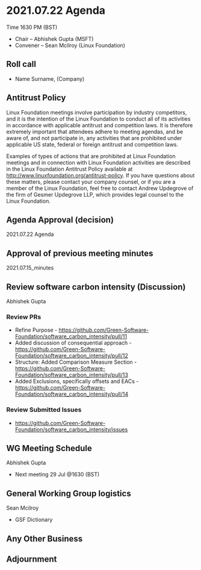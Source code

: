 # 2021.07.22 Agenda
Time 1630 PM (BST)

- Chair – Abhishek Gupta (MSFT)
- Convener – Sean Mcilroy (Linux Foundation)
  
## Roll call
* Name Surname, (Company)  
  
## Antitrust Policy
Linux Foundation meetings involve participation by industry competitors, and it is the intention of the Linux Foundation to conduct 
all of its activities in accordance with applicable antitrust and competition laws. 
It is therefore extremely important that attendees adhere to meeting agendas, and be aware of, and not participate in, any activities 
that are prohibited under applicable US state, federal or foreign antitrust and competition laws.

Examples of types of actions that are prohibited at Linux Foundation meetings and in connection with Linux Foundation activities are 
described in the Linux Foundation Antitrust Policy available at http://www.linuxfoundation.org/antitrust-policy. 
If you have questions about these matters, please contact your company counsel, or if you are a member of the Linux Foundation, 
feel free to contact Andrew Updegrove of the firm of Gesmer Updegrove LLP, which provides legal counsel to the Linux Foundation.
  
## Agenda Approval (decision) 
2021.07.22 Agenda
  
## Approval of previous meeting minutes
2021.07.15_minutes

## Review software carbon intensity (Discussion)
Abhishek Gupta
 
 ### Review PRs
  - Refine Purpose - https://github.com/Green-Software-Foundation/software_carbon_intensity/pull/11
  - Added discussion of consequential approach - https://github.com/Green-Software-Foundation/software_carbon_intensity/pull/12
  - Structure: Added Comparison Measure Section - https://github.com/Green-Software-Foundation/software_carbon_intensity/pull/13
  - Added Exclusions, specifically offsets and EACs - https://github.com/Green-Software-Foundation/software_carbon_intensity/pull/14

### Review Submitted Issues 
- https://github.com/Green-Software-Foundation/software_carbon_intensity/issues

## WG Meeting Schedule
Abhishek Gupta
- Next meeting 29 Jul @1630 (BST) 

## General Working Group logistics
Sean Mcilroy
- GSF Dictionary

## Any Other Business

## Adjournment
